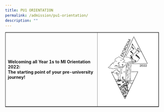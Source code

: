 ```yaml
---
title: PU1 ORIENTATION
permalink: /admission/pu1-orientation/
description: ""
---
```

<table style="border-collapse: collapse; width: 100%;" border="1">
<tbody>
<tr>
<td style="width: 60%;">
<p><strong>Welcoming all Year 1s to MI Orientation 2022:<br /></strong><strong>The starting point of your pre-university journey!</strong></p>
</td>
<td style="width: 40%;"><img src="/images/pu1.png"></td>
</tr>
</tbody>
</table>